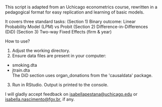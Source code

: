 This script is adapted from an Uchicago econometrics course, rewritten in a pedagogical format for easy replication and learning of basic models. 

It covers three standard tasks:
(Section 1) Binary outcome: Linear Probability Model (LPM) vs Probit
(Section 2) Difference-in-Differences (DiD)
(Section 3) Two-way Fixed Effects (firm & year)

How to use?
1) Adjust the working directory.
2) Ensure data files are present in your computer:
- smoking.dta  
 - jtrain.dta  
The DiD section uses organ_donations from the 'causaldata' package.
3) Run in RStudio. Output is printed to the console.

I will gladly accept feedback on isabellapestana@uchicago.edu or isabella.nascimento@fgv.br, if any. 
